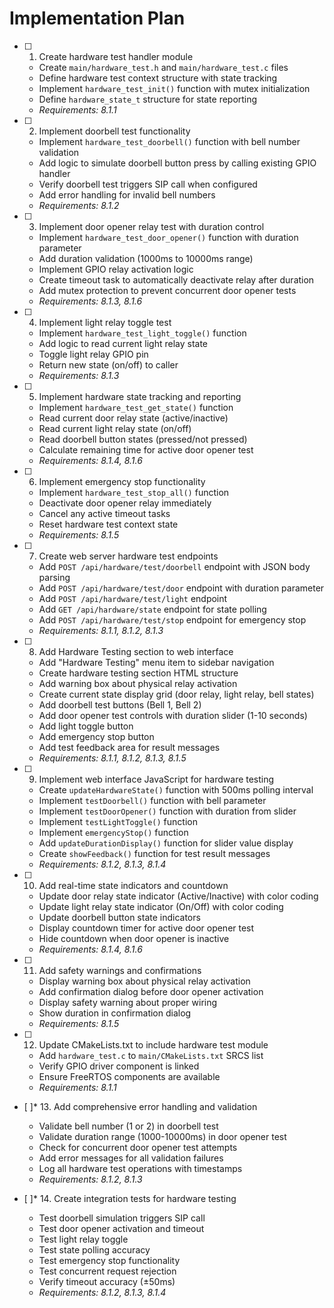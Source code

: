 # Implementation Plan

- [ ] 1. Create hardware test handler module
  - Create `main/hardware_test.h` and `main/hardware_test.c` files
  - Define hardware test context structure with state tracking
  - Implement `hardware_test_init()` function with mutex initialization
  - Define `hardware_state_t` structure for state reporting
  - _Requirements: 8.1.1_

- [ ] 2. Implement doorbell test functionality
  - Implement `hardware_test_doorbell()` function with bell number validation
  - Add logic to simulate doorbell button press by calling existing GPIO handler
  - Verify doorbell test triggers SIP call when configured
  - Add error handling for invalid bell numbers
  - _Requirements: 8.1.2_

- [ ] 3. Implement door opener relay test with duration control
  - Implement `hardware_test_door_opener()` function with duration parameter
  - Add duration validation (1000ms to 10000ms range)
  - Implement GPIO relay activation logic
  - Create timeout task to automatically deactivate relay after duration
  - Add mutex protection to prevent concurrent door opener tests
  - _Requirements: 8.1.3, 8.1.6_

- [ ] 4. Implement light relay toggle test
  - Implement `hardware_test_light_toggle()` function
  - Add logic to read current light relay state
  - Toggle light relay GPIO pin
  - Return new state (on/off) to caller
  - _Requirements: 8.1.3_

- [ ] 5. Implement hardware state tracking and reporting
  - Implement `hardware_test_get_state()` function
  - Read current door relay state (active/inactive)
  - Read current light relay state (on/off)
  - Read doorbell button states (pressed/not pressed)
  - Calculate remaining time for active door opener test
  - _Requirements: 8.1.4, 8.1.6_

- [ ] 6. Implement emergency stop functionality
  - Implement `hardware_test_stop_all()` function
  - Deactivate door opener relay immediately
  - Cancel any active timeout tasks
  - Reset hardware test context state
  - _Requirements: 8.1.5_

- [ ] 7. Create web server hardware test endpoints
  - Add `POST /api/hardware/test/doorbell` endpoint with JSON body parsing
  - Add `POST /api/hardware/test/door` endpoint with duration parameter
  - Add `POST /api/hardware/test/light` endpoint
  - Add `GET /api/hardware/state` endpoint for state polling
  - Add `POST /api/hardware/test/stop` endpoint for emergency stop
  - _Requirements: 8.1.1, 8.1.2, 8.1.3_

- [ ] 8. Add Hardware Testing section to web interface
  - Add "Hardware Testing" menu item to sidebar navigation
  - Create hardware testing section HTML structure
  - Add warning box about physical relay activation
  - Create current state display grid (door relay, light relay, bell states)
  - Add doorbell test buttons (Bell 1, Bell 2)
  - Add door opener test controls with duration slider (1-10 seconds)
  - Add light toggle button
  - Add emergency stop button
  - Add test feedback area for result messages
  - _Requirements: 8.1.1, 8.1.2, 8.1.3, 8.1.5_

- [ ] 9. Implement web interface JavaScript for hardware testing
  - Create `updateHardwareState()` function with 500ms polling interval
  - Implement `testDoorbell()` function with bell parameter
  - Implement `testDoorOpener()` function with duration from slider
  - Implement `testLightToggle()` function
  - Implement `emergencyStop()` function
  - Add `updateDurationDisplay()` function for slider value display
  - Create `showFeedback()` function for test result messages
  - _Requirements: 8.1.2, 8.1.3, 8.1.4_

- [ ] 10. Add real-time state indicators and countdown
  - Update door relay state indicator (Active/Inactive) with color coding
  - Update light relay state indicator (On/Off) with color coding
  - Update doorbell button state indicators
  - Display countdown timer for active door opener test
  - Hide countdown when door opener is inactive
  - _Requirements: 8.1.4, 8.1.6_

- [ ] 11. Add safety warnings and confirmations
  - Display warning box about physical relay activation
  - Add confirmation dialog before door opener activation
  - Display safety warning about proper wiring
  - Show duration in confirmation dialog
  - _Requirements: 8.1.5_

- [ ] 12. Update CMakeLists.txt to include hardware test module
  - Add `hardware_test.c` to `main/CMakeLists.txt` SRCS list
  - Verify GPIO driver component is linked
  - Ensure FreeRTOS components are available
  - _Requirements: 8.1.1_

- [ ]* 13. Add comprehensive error handling and validation
  - Validate bell number (1 or 2) in doorbell test
  - Validate duration range (1000-10000ms) in door opener test
  - Check for concurrent door opener test attempts
  - Add error messages for all validation failures
  - Log all hardware test operations with timestamps
  - _Requirements: 8.1.2, 8.1.3_

- [ ]* 14. Create integration tests for hardware testing
  - Test doorbell simulation triggers SIP call
  - Test door opener activation and timeout
  - Test light relay toggle
  - Test state polling accuracy
  - Test emergency stop functionality
  - Test concurrent request rejection
  - Verify timeout accuracy (±50ms)
  - _Requirements: 8.1.2, 8.1.3, 8.1.4_
